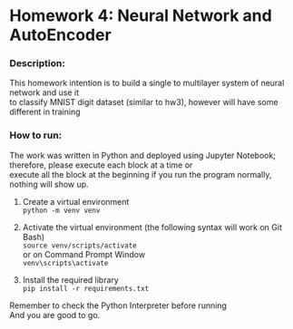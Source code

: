 # Homework 4: Neural Network and AutoEncoder

### Description:
This homework intention is to build a single to multilayer system of neural network and use it <br>
to classify MNIST digit dataset (similar to hw3), however will have some different in training

### How to run:
The work was written in Python and deployed using Jupyter Notebook; therefore, please execute each block at a time or <br>execute all the block at the beginning if you run the program normally, nothing will show up.
1. Create a virtual environment <br>
`python -m venv venv`

2. Activate the virtual environment (the following syntax will work on Git Bash) <br>
`source venv/scripts/activate` <br>
or on Command Prompt Window<br>
`venv\scripts\activate `

3. Install the required library <br>
`pip install -r requirements.txt`

Remember to check the Python Interpreter before running <br>
And you are good to go.
